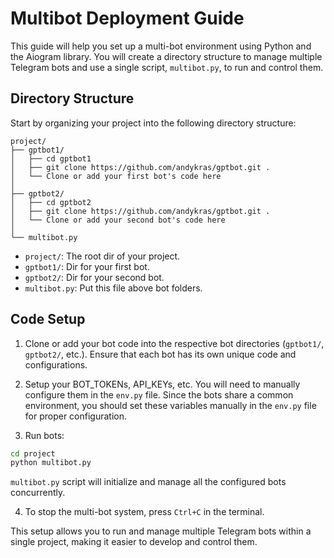 # Multibot Deployment Guide

This guide will help you set up a multi-bot environment using Python and the Aiogram library. You will create a directory structure to manage multiple Telegram bots and use a single script, `multibot.py`, to run and control them.

## Directory Structure

Start by organizing your project into the following directory structure:

```
project/
├── gptbot1/
│   ├── cd gptbot1
│   ├── git clone https://github.com/andykras/gptbot.git .
│   └── Clone or add your first bot's code here
│
├── gptbot2/
│   ├── cd gptbot2
│   ├── git clone https://github.com/andykras/gptbot.git .
│   └── Clone or add your second bot's code here
│
└── multibot.py
```

- `project/`: The root dir of your project.
- `gptbot1/`: Dir for your first bot.
- `gptbot2/`: Dir for your second bot.
- `multibot.py`: Put this file above bot folders.

## Code Setup

1. Clone or add your bot code into the respective bot directories (`gptbot1/`, `gptbot2/`, etc.). Ensure that each bot has its own unique code and configurations.

2. Setup your BOT_TOKENs, API_KEYs, etc. You will need to manually configure them in the `env.py` file. Since the bots share a common environment, you should set these variables manually in the `env.py` file for proper configuration.

3. Run bots:

```bash
cd project
python multibot.py
```

`multibot.py` script will initialize and manage all the configured bots concurrently.

4. To stop the multi-bot system, press `Ctrl+C` in the terminal.

This setup allows you to run and manage multiple Telegram bots within a single project, making it easier to develop and control them.
